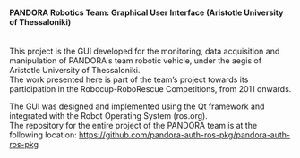 <h4>PANDORA Robotics Team: Graphical User Interface (Aristotle University of Thessaloniki)</h4><br/>
This project is the GUI developed for the monitoring, data acquisition and manipulation of PANDORA's team robotic vehicle, under the aegis of Aristotle University of Thessaloniki.<br/>
The work presented here is part of the team’s project towards its participation in the Robocup-RoboRescue Competitions, from 2011 onwards. 

The GUI was designed and implemented using the Qt framework and integrated with the Robot Operating System (ros.org).<br/> 
The repository for the entire project of the PANDORA team is at the following location: https://github.com/pandora-auth-ros-pkg/pandora-auth-ros-pkg



